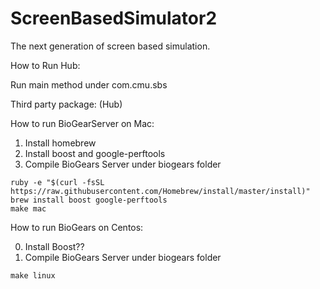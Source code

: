 # ScreenBasedSimulator2
The next generation of screen based simulation.

How to Run Hub:

Run main method under com.cmu.sbs

Third party package:
(Hub) 


How to run BioGearServer on Mac:

1. Install homebrew
2. Install boost and google-perftools
3. Compile BioGears Server under biogears folder

```
ruby -e "$(curl -fsSL https://raw.githubusercontent.com/Homebrew/install/master/install)"
brew install boost google-perftools
make mac
```


How to run BioGears on Centos:

0. Install Boost??
1. Compile BioGears Server under biogears folder

```
make linux
```
